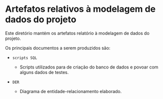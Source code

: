 # Artefatos relativos à modelagem de dados do projeto

Este diretório mantém os artefatos relatório à modelagem de dados do projeto. 

Os principais documentos a serem produzidos são:


* `scripts SQL`
	* Scripts utilizados para de criação do banco de dados e povoar com alguns dados de testes.

* `DER`
	* Diagrama de entidade-relacionamento elaborado.